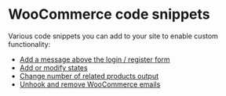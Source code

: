 # WooCommerce code snippets

Various code snippets you can add to your site to enable custom functionality:

- [Add a message above the login / register form](./before-login--register-form.md)
- [Add or modify states](./add-or-modify-states.md)
- [Change number of related products output](./number-of-products-per-row.md)
- [Unhook and remove WooCommerce emails](./unhook--remove-woocommerce-emails.md)
